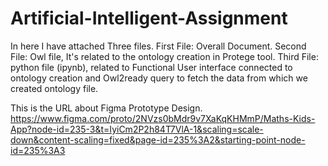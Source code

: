 # Artificial-Intelligent-Assignment

In here I have attached Three files.
First File: Overall Document.
Second File: Owl file, It's related to the ontology creation in Protege tool.
Third File: python file (ipynb), related to Functional User interface connected to ontology creation and Owl2ready query to fetch the data from which we created ontology file.

This is the URL about Figma Prototype Design.
https://www.figma.com/proto/2NVzs0bMdr9v7XaKqKHMmP/Maths-Kids-App?node-id=235-3&t=IyiCm2P2h84T7VlA-1&scaling=scale-down&content-scaling=fixed&page-id=235%3A2&starting-point-node-id=235%3A3
